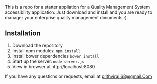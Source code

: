 
This is a repo for a starter appliation for a Quality Management System accessibility application. Just download and install and you are ready to manager your enterprise quality management
documents :). 

## Installation
1. Download the repository
2. Install npm modules: `npm install`
3. Install bower dependencies `bower install`
4. Start up the server: `node server.js`
5. View in browser at http://localhost:8080

If you have any questions or requests, email at [prithviraj.68@gmail.Com](mailtoprithviraj.68@gmail.com)